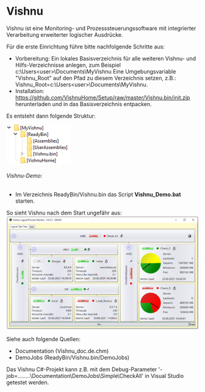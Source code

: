 # Vishnu
Vishnu ist eine Monitoring- und Prozesssteuerungssoftware mit integrierter Verarbeitung erweiterter logischer Ausdrücke.

Für die erste Einrichtung führe bitte nachfolgende Schritte aus:
  - Vorbereitung:
    	Ein lokales Basisverzeichnis für alle weiteren Vishnu- und Hilfs-Verzeichnisse anlegen, zum Beispiel c:\Users\<user>\Documents\MyVishnu
    	Eine Umgebungsvariable "Vishnu_Root" auf den Pfad zu diesem Verzeichnis setzen, z.B.: Vishnu_Root=c:\Users\<user>\Documents\MyVishnu.
  - Installation:
    	https://github.com/VishnuHome/Setup/raw/master/Vishnu.bin/init.zip herunterladen und in das Basisverzeichnis entpacken.

Es entsteht dann folgende Struktur:
      
![Verzeichnisse nach Installation](./struct.png?raw=true "Verzeichnisstruktur")

###### Vishnu-Demo:

- Im Verzeichnis ReadyBin/Vishnu.bin das Script **Vishnu_Demo.bat** starten.

So sieht Vishnu nach dem Start ungefähr aus:
![Vishnu-Hilfe Startseite](./FirstView.png?raw=true "Vishnu-Hilfe")

Siehe auch folgende Quellen:
 - Documentation (Vishnu_doc.de.chm)
 - DemoJobs (ReadyBin/Vishnu.bin/DemoJobs)

Das Vishnu C#-Projekt kann z.B. mit dem Debug-Parameter '-job=..\..\..\..\Documentation\DemoJobs\Simple\CheckAll'
in Visual Studio getestet werden.
